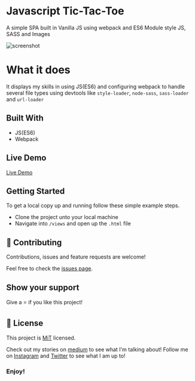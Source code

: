 # Javascript Tic-Tac-Toe
A simple SPA built in Vanilla JS using webpack and ES6 Module style JS, SASS and Images

![screenshot](assets/images/Screenshot%20from%202019-11-18%2014-09-29.png)

# What it does
It displays my skills in using JS(ES6) and configuring webpack to handle several file types using devtools like `style-loader`, `node-sass`, `sass-loader` and `url-loader`

## Built With

- JS(ES6)
- Webpack

## Live Demo

[Live Demo](https://rawcdn.githack.com/Oluwadamilareolusakin/javascript-restaurant-page/80f390f8d53048d94725bc42d7e18cec43592acd/dist/index.html)

## Getting Started

To get a local copy up and running follow these simple example steps.
- Clone the project unto your local machine
- Navigate into `/views` and open up the `.html` file

## 🤝 Contributing

Contributions, issues and feature requests are welcome!

Feel free to check the [issues page](https://github.com/Oluwadamilareolusakin/javascript-restaurant-page/issues).

## Show your support

Give a ⭐️ if you like this project!

## 📝 License

This project is [MiT](lic.url) licensed.


Check out my stories on [medium](https://medium.com/@oluwadamilareo_) to see what I'm talking about!
Follow me on [Instagram](https://instagram.com/oluwadamilare_olusakin) and [Twitter](https://twitter.com/oluwadamilareo_) to see what I am up to!
### Enjoy!
